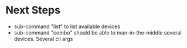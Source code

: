 # Next Steps

- sub-command "list" to list available devices
- sub-command "combo" should be able to man-in-the-middle several devices. Several cli args
